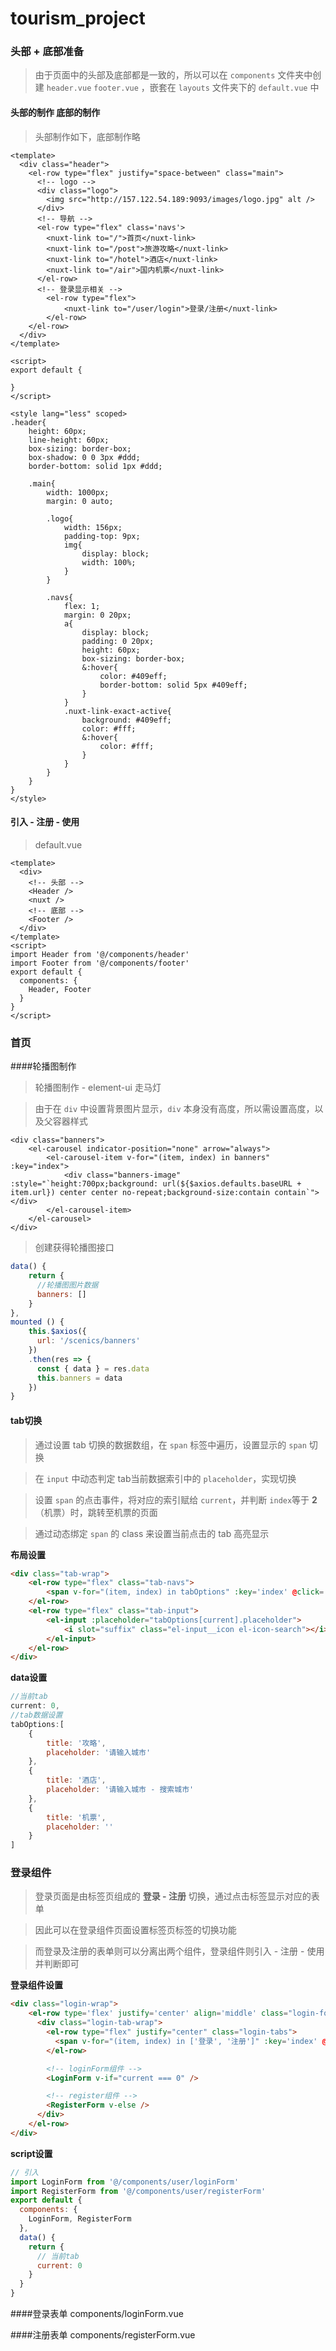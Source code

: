 # tourism_project

### 头部 + 底部准备

>由于页面中的头部及底部都是一致的，所以可以在 `components` 文件夹中创建 `header.vue` `footer.vue` ，嵌套在 `layouts` 文件夹下的 `default.vue` 中

#### 头部的制作 底部的制作

> 头部制作如下，底部制作略

```vue
<template>
  <div class="header">
    <el-row type="flex" justify="space-between" class="main">
      <!-- logo -->
      <div class="logo">
        <img src="http://157.122.54.189:9093/images/logo.jpg" alt />
      </div>
      <!-- 导航 -->
      <el-row type="flex" class='navs'>
        <nuxt-link to="/">首页</nuxt-link>
        <nuxt-link to="/post">旅游攻略</nuxt-link>
        <nuxt-link to="/hotel">酒店</nuxt-link>
        <nuxt-link to="/air">国内机票</nuxt-link>
      </el-row>
      <!-- 登录显示相关 -->
        <el-row type="flex">
            <nuxt-link to="/user/login">登录/注册</nuxt-link>
        </el-row>
    </el-row>
  </div>
</template>

<script>
export default {

}
</script>

<style lang="less" scoped>
.header{
    height: 60px;
    line-height: 60px;
    box-sizing: border-box;
    box-shadow: 0 0 3px #ddd;
    border-bottom: solid 1px #ddd;
    
    .main{
        width: 1000px;
        margin: 0 auto;

        .logo{
            width: 156px;
            padding-top: 9px;
            img{
                display: block;
                width: 100%;
            }
        }

        .navs{
            flex: 1;
            margin: 0 20px;
            a{
                display: block;
                padding: 0 20px;
                height: 60px;
                box-sizing: border-box;
                &:hover{
                    color: #409eff;
                    border-bottom: solid 5px #409eff;
                }
            }
            .nuxt-link-exact-active{
                background: #409eff;
                color: #fff;
                &:hover{
                    color: #fff;
                }
            }
        }
    }
}
</style>
```

#### 引入 - 注册 - 使用 ####

> default.vue

```vue
<template>
  <div>
    <!-- 头部 -->
    <Header />
    <nuxt />
    <!-- 底部 -->
    <Footer />
  </div>
</template>
<script>
import Header from '@/components/header'
import Footer from '@/components/footer'
export default {
  components: {
    Header, Footer
  }
}
</script>
```

### 首页 ###

####轮播图制作

> 轮播图制作 - element-ui 走马灯

> 由于在 `div` 中设置背景图片显示，`div` 本身没有高度，所以需设置高度，以及父容器样式

```vue
<div class="banners">
    <el-carousel indicator-position="none" arrow="always">
        <el-carousel-item v-for="(item, index) in banners" :key="index">
            <div class="banners-image" :style="`height:700px;background: url(${$axios.defaults.baseURL + item.url}) center center no-repeat;background-size:contain contain`"></div>
        </el-carousel-item>
    </el-carousel>
</div>
```

> 创建获得轮播图接口

```js
data() {
    return {
      //轮播图图片数据
      banners: []
    }
},
mounted () {
    this.$axios({
      url: '/scenics/banners'
    })
    .then(res => {
      const { data } = res.data
      this.banners = data
    })
}
```

#### tab切换

>通过设置 tab 切换的数据数组，在 `span` 标签中遍历，设置显示的 `span` 切换

> 在 `input` 中动态判定 tab当前数据索引中的 `placeholder`，实现切换

> 设置 `span` 的点击事件，将对应的索引赋给 `current`，并判断 `index`等于 **2** （机票）时，跳转至机票的页面

>通过动态绑定 `span` 的 class 来设置当前点击的 tab 高亮显示

**布局设置**

```html
<div class="tab-wrap">
    <el-row type="flex" class="tab-navs">
        <span v-for="(item, index) in tabOptions" :key='index' @click='handleClick(index)' :class="{active: current === index}"><i>{{ item.title }}</i></span>
    </el-row>
    <el-row type="flex" class="tab-input">
        <el-input :placeholder="tabOptions[current].placeholder">
            <i slot="suffix" class="el-input__icon el-icon-search"></i>
        </el-input>
    </el-row>
</div>
```

**data设置**

```js
//当前tab
current: 0,
//tab数据设置
tabOptions:[
    {
        title: '攻略',
        placeholder: '请输入城市'
    },
    {
        title: '酒店',
        placeholder: '请输入城市 - 搜索城市'
    },
    {
        title: '机票',
        placeholder: ''
    }
]
```

### 登录组件

> 登录页面是由标签页组成的 **登录 - 注册** 切换，通过点击标签显示对应的表单

>因此可以在登录组件页面设置标签页标签的切换功能

> 而登录及注册的表单则可以分离出两个组件，登录组件则引入 - 注册 - 使用并判断即可

**登录组件设置**

```html
<div class="login-wrap">
    <el-row type='flex' justify='center' align='middle' class="login-form">
      <div class="login-tab-wrap">
        <el-row type="flex" justify="center" class="login-tabs">
          <span v-for="(item, index) in ['登录', '注册']" :key='index' @click="current = index" :class='{active: current === index}'>{{item}}</span>
        </el-row>

        <!-- loginForm组件 -->
        <LoginForm v-if="current === 0" />

        <!-- register组件 -->
        <RegisterForm v-else />
      </div>
    </el-row>
</div>
```

**script设置**

```js
// 引入
import LoginForm from '@/components/user/loginForm'
import RegisterForm from '@/components/user/registerForm'
export default {
  components: {
    LoginForm, RegisterForm
  },
  data() {
    return {
      // 当前tab
      current: 0
    }
  }
}
```

####登录表单 components/loginForm.vue

####注册表单 components/registerForm.vue

